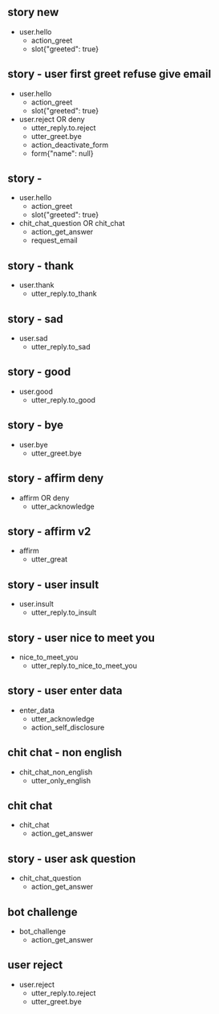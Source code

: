 ## story new
* user.hello
  - action_greet
  - slot{"greeted": true}


## story - user first greet refuse give email
* user.hello
  - action_greet
  - slot{"greeted": true}
* user.reject OR deny
  - utter_reply.to.reject
  - utter_greet.bye
  - action_deactivate_form
  - form{"name": null}


## story - 
* user.hello
  - action_greet
  - slot{"greeted": true}
* chit_chat_question OR chit_chat
  - action_get_answer
  - request_email


<!---------------------------->
<!-- generic conversations  -->
<!---------------------------->

## story - thank
* user.thank
  - utter_reply.to_thank

## story - sad
* user.sad
  - utter_reply.to_sad

## story - good
* user.good
  - utter_reply.to_good

## story - bye
* user.bye  
  - utter_greet.bye

## story - affirm deny
* affirm OR deny
  - utter_acknowledge

## story - affirm v2
* affirm 
  - utter_great

## story - user insult
* user.insult
  - utter_reply.to_insult

## story - user nice to meet you
* nice_to_meet_you
  - utter_reply.to_nice_to_meet_you

## story - user enter data
* enter_data
  - utter_acknowledge
  - action_self_disclosure

<!---------------------------->
<!--       chit chat        -->
<!---------------------------->


## chit chat - non english
* chit_chat_non_english
  - utter_only_english
    
## chit chat
* chit_chat
  - action_get_answer

## story - user ask question
* chit_chat_question
  - action_get_answer

## bot challenge
* bot_challenge
  - action_get_answer

## user reject
* user.reject
  - utter_reply.to.reject
  - utter_greet.bye